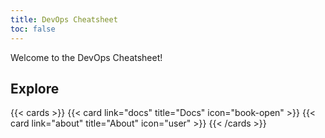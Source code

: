 ```yaml
---
title: DevOps Cheatsheet
toc: false
---
```


Welcome to the DevOps Cheatsheet!

## Explore

{{< cards >}}
  {{< card link="docs" title="Docs" icon="book-open" >}}
  {{< card link="about" title="About" icon="user" >}}
{{< /cards >}}

